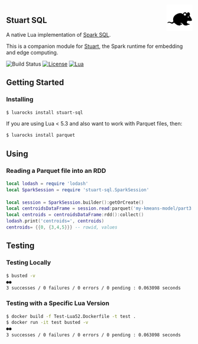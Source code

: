 <img align="right" src="stuart.png" width="70">

## Stuart SQL

A native Lua implementation of [Spark SQL](https://spark.apache.org/docs/2.2.0/sql-programming-guide.html).

This is a companion module for [Stuart](https://github.com/BixData/stuart), the Spark runtime for embedding and edge computing.

![Build Status](https://api.travis-ci.org/BixData/stuart-sql.svg?branch=master)
[![License](http://img.shields.io/badge/Licence-Apache%202.0-blue.svg)](LICENSE)
[![Lua](https://img.shields.io/badge/Lua-5.1%20|%205.2%20|%205.3%20|%20JIT%202.0%20|%20JIT%202.1%20|%20Fengari%20|%20GopherLua-blue.svg)]()

## Getting Started

### Installing

```sh
$ luarocks install stuart-sql
```

If you are using Lua < 5.3 and also want to work with Parquet files, then:

```sh
$ luarocks install parquet
```

## Using

### Reading a Parquet file into an RDD

```lua
local lodash = require 'lodash'
local SparkSession = require 'stuart-sql.SparkSession'

local session = SparkSession.builder():getOrCreate()
local centroidsDataFrame = session.read:parquet('my-kmeans-model/part3.parquet')
local centroids = centroidsDataFrame:rdd():collect()
lodash.print('centroids=', centroids)
centroids= {{0, {3,4,5}}} -- rowid, values
```

## Testing

### Testing Locally

```sh
$ busted -v
●●
3 successes / 0 failures / 0 errors / 0 pending : 0.063098 seconds
```

### Testing with a Specific Lua Version

```sh
$ docker build -f Test-Lua52.Dockerfile -t test .
$ docker run -it test busted -v
●●
3 successes / 0 failures / 0 errors / 0 pending : 0.063098 seconds
```
